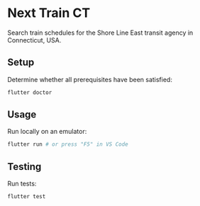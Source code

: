 # Next Train CT

Search train schedules for the Shore Line East transit agency in Connecticut, USA.

## Setup

Determine whether all prerequisites have been satisfied:

```sh
flutter doctor
```

## Usage

Run locally on an emulator:

```sh
flutter run # or press "F5" in VS Code
```

## Testing

Run tests:

```sh
flutter test
```
